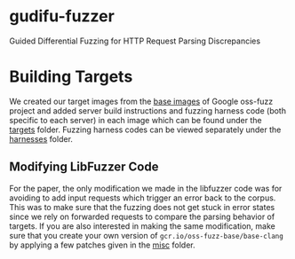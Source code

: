 # gudifu-fuzzer
Guided Differential Fuzzing for HTTP Request Parsing Discrepancies

# Building Targets
We created our target images from the [base images](https://github.com/google/oss-fuzz/tree/master/infra/base-images) of Google oss-fuzz project and added server build instructions and fuzzing harness code (both specific to each server) in each image which can be found under the [targets](/targets) folder. Fuzzing harness codes can be viewed separately under the [harnesses](/harnesses) folder.

## Modifying LibFuzzer Code
For the paper, the only modification we made in the libfuzzer code was for avoiding to add input requests which trigger an error back to the corpus. This was to make sure that the fuzzing does not get stuck in error states since we rely on forwarded requests to compare the parsing behavior of targets. If you are also interested in making the same modification, make sure that you create your own version of `gcr.io/oss-fuzz-base/base-clang` by applying a few patches given in the [misc](/misc) folder. 

